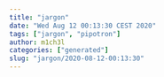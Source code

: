 ```yaml
---
title: "jargon"
date: "Wed Aug 12 00:13:30 CEST 2020"
tags: ["jargon", "pipotron"]
author: m1ch3l
categories: ["generated"]
slug: "jargon/2020-08-12-00:13:30"
---
```



